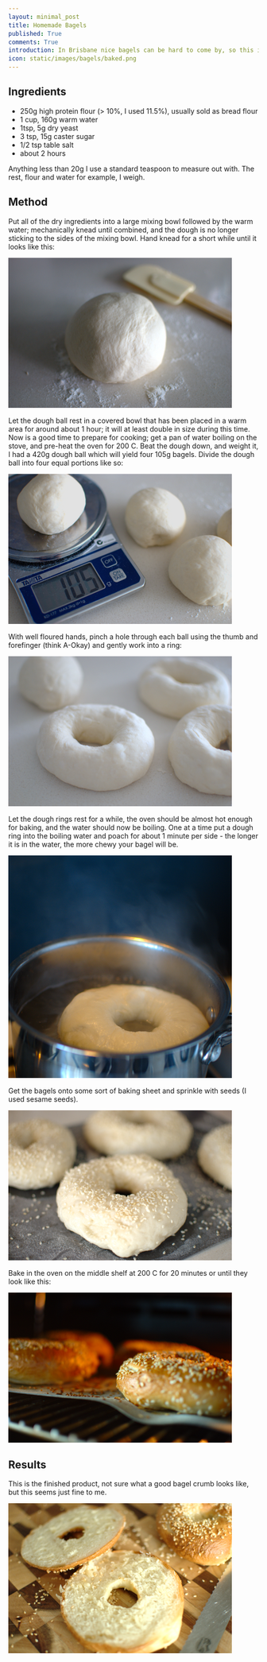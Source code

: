 ```yaml
---
layout: minimal_post
title: Homemade Bagels
published: True
comments: True 
introduction: In Brisbane nice bagels can be hard to come by, so this is my first go at making them from scratch at home. On the whole it is pretty straight forwards; make dough, shape it, boil it, bake it. 
icon: static/images/bagels/baked.png
---
```


## Ingredients

* 250g high protein flour (> 10%, I used 11.5%), usually sold as bread flour
* 1 cup, 160g warm water
* 1tsp, 5g dry yeast
* 3 tsp, 15g caster sugar
* 1/2 tsp table salt
* about 2 hours

Anything less than 20g I use a standard teaspoon to measure out with.
The rest, flour and water for example, I weigh.


## Method
Put all of the dry ingredients into a large mixing bowl followed by the warm water; mechanically knead until combined, and the dough is no longer sticking to the sides of the mixing bowl.
Hand knead for a short while until it looks like this:

![](/static/images/bagels/dough.png)

Let the dough ball rest in a covered bowl that has been placed in a warm area for around about 1 hour; it will at least double in size during this time.
Now is a good time to prepare for cooking; get a pan of water boiling on the stove, and pre-heat the oven for 200 C.
Beat the dough down, and weight it, I had a 420g dough ball which will yield four 105g bagels.
Divide the dough ball into four equal portions like so:

![](/static/images/bagels/divide.png)

With well floured hands, pinch a hole through each ball using the thumb and forefinger (think A-Okay) and gently work into a ring:

![](/static/images/bagels/ring.png)

Let the dough rings rest for a while, the oven should be almost hot enough for baking, and the water should now be boiling.
One at a time put a dough ring into the boiling water and poach for about 1 minute per side - the longer it is in the water, the more chewy your bagel will be.

![](/static/images/bagels/boil.png)

Get the bagels onto some sort of baking sheet and sprinkle with seeds (I used sesame seeds).

![](/static/images/bagels/seeds.png)

Bake in the oven on the middle shelf at 200 C for 20 minutes or until they look like this:

![](/static/images/bagels/oven.png)

## Results

This is the finished product, not sure what a good bagel crumb looks like, but this seems just fine to me.

![](/static/images/bagels/crumb.png)
